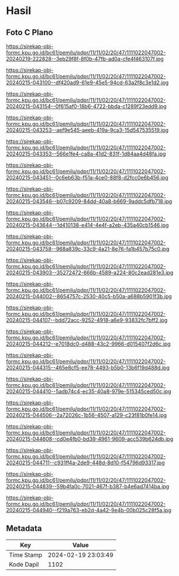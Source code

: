 # Hasil

## Foto C Plano

https://sirekap-obj-formc.kpu.go.id/bc61/pemilu/pdpr/11/11/02/20/47/1111022047002-20240219-222828--3eb29f8f-8f0b-47fb-ad0a-cfe4f463107f.jpg

https://sirekap-obj-formc.kpu.go.id/bc61/pemilu/pdpr/11/11/02/20/47/1111022047002-20240215-043100--df420ad9-61e9-45e5-94cd-63a2f8c3e1d2.jpg

https://sirekap-obj-formc.kpu.go.id/bc61/pemilu/pdpr/11/11/02/20/47/1111022047002-20240215-043154--0f615af0-18b6-4722-bbda-c1289f23edd9.jpg

https://sirekap-obj-formc.kpu.go.id/bc61/pemilu/pdpr/11/11/02/20/47/1111022047002-20240215-043253--aef9e545-aeeb-419a-9ca3-15d547535519.jpg

https://sirekap-obj-formc.kpu.go.id/bc61/pemilu/pdpr/11/11/02/20/47/1111022047002-20240215-043353--566e1fe4-ca8a-41d2-831f-1d84aa4d48fa.jpg

https://sirekap-obj-formc.kpu.go.id/bc61/pemilu/pdpr/11/11/02/20/47/1111022047002-20240215-043451--0c6eb63b-f51a-4ce0-88f8-d2fcc0e6b456.jpg

https://sirekap-obj-formc.kpu.go.id/bc61/pemilu/pdpr/11/11/02/20/47/1111022047002-20240215-043546--b07c9209-84dd-40a8-b669-9addc5dfb718.jpg

https://sirekap-obj-formc.kpu.go.id/bc61/pemilu/pdpr/11/11/02/20/47/1111022047002-20240215-043644--1d410138-e414-4e4f-a2eb-435a40cb1546.jpg

https://sirekap-obj-formc.kpu.go.id/bc61/pemilu/pdpr/11/11/02/20/47/1111022047002-20240215-043758--968a839c-33c9-4a21-8e76-fa1b457b75c0.jpg

https://sirekap-obj-formc.kpu.go.id/bc61/pemilu/pdpr/11/11/02/20/47/1111022047002-20240215-043903--35272472-666b-4589-a224-80c2ead281e3.jpg

https://sirekap-obj-formc.kpu.go.id/bc61/pemilu/pdpr/11/11/02/20/47/1111022047002-20240215-044002--8654757c-2530-40c5-b50a-a688b5901f3b.jpg

https://sirekap-obj-formc.kpu.go.id/bc61/pemilu/pdpr/11/11/02/20/47/1111022047002-20240215-044107--bdd72acc-9252-4918-a6e9-93832fc7bff2.jpg

https://sirekap-obj-formc.kpu.go.id/bc61/pemilu/pdpr/11/11/02/20/47/1111022047002-20240215-044212--e7018dc0-d488-43c2-9966-d015407f2d6c.jpg

https://sirekap-obj-formc.kpu.go.id/bc61/pemilu/pdpr/11/11/02/20/47/1111022047002-20240215-044315--465e8cf5-ee78-4493-b5b0-13b6f19d488d.jpg

https://sirekap-obj-formc.kpu.go.id/bc61/pemilu/pdpr/11/11/02/20/47/1111022047002-20240215-044410--5adb74c4-ec35-40a8-979e-515345ced50c.jpg

https://sirekap-obj-formc.kpu.go.id/bc61/pemilu/pdpr/11/11/02/20/47/1111022047002-20240215-044506--2a72026c-1b56-4507-a129-c23f81b0fe14.jpg

https://sirekap-obj-formc.kpu.go.id/bc61/pemilu/pdpr/11/11/02/20/47/1111022047002-20240215-044608--cd0e4fb0-bd39-4961-9609-acc539b624db.jpg

https://sirekap-obj-formc.kpu.go.id/bc61/pemilu/pdpr/11/11/02/20/47/1111022047002-20240215-044711--c931ff4a-2de9-448d-8d10-f54796d93317.jpg

https://sirekap-obj-formc.kpu.go.id/bc61/pemilu/pdpr/11/11/02/20/47/1111022047002-20240215-044839--59b4fa0c-7021-467f-b387-b4e6ad7414ba.jpg

https://sirekap-obj-formc.kpu.go.id/bc61/pemilu/pdpr/11/11/02/20/47/1111022047002-20240215-044940--f219a763-eb2d-4a42-9e4b-00b025c28f5a.jpg


## Metadata

| Key        | Value               |
| ---------- | ------------------- |
| Time Stamp | 2024-02-19 23:03:49 |
| Kode Dapil | 1102                |



